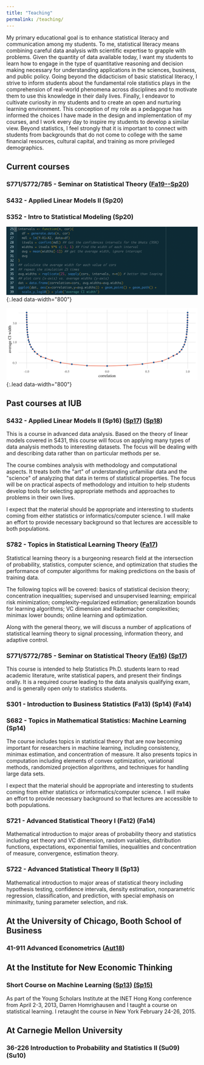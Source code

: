 ```yaml
---
title: "Teaching"
permalink: /teaching/
---
```


My primary educational goal is to enhance
statistical literacy and communication among my students. To me, statistical
literacy means combining careful data analysis with scientific
expertise to grapple with problems. Given the quantity of data available
today, I want my students to learn how to engage in the type
of quantitative reasoning and decision making necessary for
understanding
applications in the sciences, business, and public policy.
Going beyond the didacticism of basic statistical literacy, I strive
to inform students about the
fundamental role statistics plays in the comprehension of real-world
phenomena across disciplines and to motivate them to
use this knowledge in their daily lives.
Finally, I endeavor to cultivate curiosity in my students and to create an open and
nurturing learning environment.
This conception of my role as a pedagogue has informed the choices I have
made in the design and implementation of my courses, and I work every
day to inspire my students to develop a similar view. Beyond
statistics, I feel strongly that it is important to connect with students from
backgrounds that do not come to college with the same financial
resources, cultural capital, and training as more privileged
demographics.      


## Current courses

### S771/S772/785 - Seminar on Statistical Theory ([Fa19--Sp20](https://stats-ada-2019-20.github.io))

### S432 - Applied Linear Models II (Sp20)

### S352 - Intro to Statistical Modeling (Sp20)

![](/assets/img/code.png){:.lead data-width="800"}

![](/assets/img/ci-widths.jpg){:.lead data-width="800"}


## Past courses at IUB

### S432 - Applied Linear Models II (Sp16) ([Sp17](https://github.com/STATS-432Sp2017)) ([Sp18](https://stats-432sp2018.github.io/))

This is a course in advanced data analysis. Based on the theory of
linear models covered in S431, this course will focus on applying many
types of data analysis methods to interesting datasets. The focus will
be dealing with and describing data rather than on particular methods
per se.

The course combines analysis with methodology and
computational aspects. It treats both the "art" of understanding
unfamiliar data and the "science" of analyzing that data in terms of
statistical properties. The focus will be on practical aspects of methodology and intuition
to help students develop tools for selecting appropriate methods and
approaches to problems in their own lives. 

I expect that the material should be appropriate and interesting to
students coming from either statistics or informatics/computer
science. I will make an effort to provide necessary background so that
lectures are accessible to both populations.

### S782 - Topics in Statistical Learning Theory ([Fa17](https://github.com/stats-782fa2017))

Statistical learning theory is a burgeoning research field at the
intersection of probability, statistics, computer science, and
optimization that studies the performance of computer algorithms for
making predictions on the basis of training data.

The following topics will be covered: basics of statistical decision
theory; concentration inequalities; supervised and unsupervised
learning; empirical risk minimization; complexity-regularized
estimation; generalization bounds for learning algorithms; VC
dimension and Rademacher complexities; minimax lower bounds; online
learning and optimization.

Along with the general theory, we will
discuss a number of applications of statistical learning theory to
signal processing, information theory, and adaptive control.

### S771/S772/785 - Seminar on Statistical Theory ([Fa16](https://github.iu.edu/dajmcdon/s771)) ([Sp17](https://github.iu.edu/dajmcdon/s771))

This course is intended to  help Statistics Ph.D. students learn
to read academic literature, write statistical papers, and present
their findings orally. It is a required course leading to the data
analysis qualifying exam, and is generally open only to statistics
students.

### S301 - Introduction to Business Statistics (Fa13) (Sp14) (Fa14)

### S682 - Topics in Mathematical Statistics: Machine Learning (Sp14)

The course includes topics in statistical theory that are now
becoming important for researchers in machine learning, including
consistency, minimax estimation, and concentration of measure. It
also presents topics in computation including elements of convex
optimization, variational methods, randomized projection algorithms,
and techniques for handling large data sets.

I expect that the material should be appropriate and interesting
to students coming from either statistics or informatics/computer
science. I will make an effort to provide necessary background so
that lectures are accessible to both populations.

### S721 - Advanced Statistical Theory I (Fa12) (Fa14)

Mathematical introduction to major areas of probability theory
and statistics including set theory and VC dimension, random
variables, distribution functions, expectations, exponential
families, inequalities and concentration of measure, convergence,
estimation theory.

### S722 - Advanced Statistical Theory II (Sp13)

Mathematical introduction to major areas of statistical theory
including hypothesis testing, confidence intervals, density
estimation, nonparametric regression, classification, and
prediction, with special emphasis on minimaxity, tuning parameter
selection, and risk.

## At the University of Chicago, Booth School of Business

### 41-911 Advanced Econometrics ([Aut18](https://booth41911.github.io))

## At the Institute for New Economic Thinking

### Short Course on Machine Learning ([Sp13](/teaching/inet2013.html)) [(Sp15)](/teaching/inet2015.html)

As part of the Young Scholars Institute at the INET Hong Kong
conference from April 2-3, 2013, Darren Homrighausen and I taught a
course on statistical learning. I retaught the course in New York February 24-26, 2015. 

## At Carnegie Mellon University

### 36-226 Introduction to Probability and Statistics II (Su09) (Su10) 
